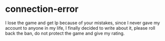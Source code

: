 # connection-error
I lose the game and get lp because of your mistakes, since I never gave my account to anyone in my life, I finally decided to write about it, please roll back the ban, do not protect the game and give my rating.
